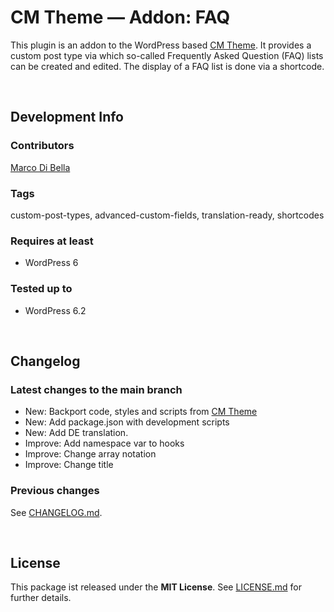 #  CM Theme &mdash; Addon: FAQ
This plugin is an addon to the WordPress based [CM Theme](https://github.com/mdibella-dev/cm).
It provides a custom post type via which so-called Frequently Asked Question (FAQ) lists can be created and edited.
The display of a FAQ list is done via a shortcode.

<br>

## Development Info

### Contributors
[Marco Di Bella ](https://github.com/mdibella-dev)

### Tags
custom-post-types, advanced-custom-fields, translation-ready, shortcodes

### Requires at least

* WordPress 6

### Tested up to

* WordPress 6.2

<br>

## Changelog

### Latest changes to the main branch

* New: Backport code, styles and scripts from [CM Theme](https://github.com/mdibella-dev/cm)
* New: Add package.json with development scripts
* New: Add DE translation.
* Improve: Add namespace var to hooks
* Improve: Change array notation
* Improve: Change title

### Previous changes

See [CHANGELOG.md](https://github.com/mdibella-dev/cm-theme-addon-faq/blob/main/CHANGELOG.md).

<br>

## License

This package ist released under the **MIT License**. See [LICENSE.md](https://github.com/mdibella-dev/cm-theme-addon-faq/blob/main/LICENSE.md) for further details.
